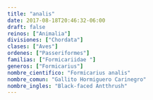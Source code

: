 ```yaml
---
title: "analis"
date: 2017-08-18T20:46:32-06:00
draft: false
reinos: ["Animalia"]
divisiones: ["Chordata"]
clases: ["Aves"]
ordenes: ["Passeriformes"]
familias: ["Formicariidae "]
generos: ["Formicarius"]
nombre_cientifico: "Formicarius analis"
nombre_comun: "Gallito Hormiguero Carinegro"
nombre_ingles: "Black-faced Antthrush"
---
```


